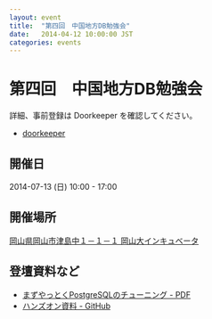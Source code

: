 ```yaml
---
layout: event
title:  "第四回　中国地方DB勉強会"
date:   2014-04-12 10:00:00 JST
categories: events
---
```


# 第四回　中国地方DB勉強会

詳細、事前登録は Doorkeeper を確認してください。

* [doorkeeper](http://dbstudychugoku.doorkeeper.jp/events/11642)

## 開催日

2014-07-13 (日) 10:00 - 17:00

## 開催場所

[岡山県岡山市津島中１－１－１ 岡山大インキュベータ](http://www.oia.jp/institutions/detail/okayamau/detail_okayamau.html)

## 登壇資料など

* [まずやっとくPostgreSQLのチューニング - PDF](/pdf/20140713_postgre_tuning.pdf)
* [ハンズオン資料 - GitHub](https://github.com/soudai/dbStudy)
